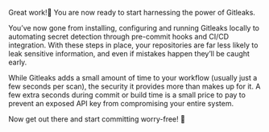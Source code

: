 Great work!🥳 You are now ready to start harnessing the power of Gitleaks.

You’ve now gone from installing, configuring and running Gitleaks locally to automating secret detection through pre-commit hooks and CI/CD integration. With these steps in place, your repositories are far less likely to leak sensitive information, and even if mistakes happen they’ll be caught early.

While Gitleaks adds a small amount of time to your workflow (usually just a few seconds per scan), the security it provides more than makes up for it. A few extra seconds during commit or build time is a small price to pay to prevent an exposed API key from compromising your entire system.

Now get out there and start committing worry-free! 🎉